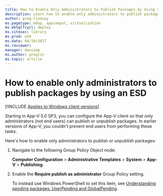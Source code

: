 ```yaml
---
title: How to Enable Only Administrators to Publish Packages by Using an ESD (Windows 10/11)
description: Learn how to enable only administrators to publish packages by using an electronic software delivery (ESD).
author: greg-lindsay
ms.pagetype: mdop, appcompat, virtualization
ms.mktglfcycl: deploy
ms.sitesec: library
ms.prod: w10
ms.date: 04/19/2017
ms.reviewer: 
manager: dansimp
ms.author: greglin
ms.topic: article
---
```

# How to enable only administrators to publish packages by using an ESD

[!INCLUDE [Applies to Windows client versions](../includes/applies-to-windows-client-versions.md)]

Starting in App-V 5.0 SP3, you can configure the App-V client so that only administrators (not end users) can publish or unpublish packages. In earlier versions of App-V, you couldn't prevent end users from performing these tasks.

Here's how to enable only administrators to publish or unpublish packages:

1. Navigate to the following Group Policy Object node:

    **Computer Configuration** > **Administrative Templates** > **System** > **App-V** > **Publishing**.

2. Enable the **Require publish as administrator** Group Policy setting.

    To instead use Windows PowerShell to set this item, see [Understanding pending packages: UserPending and GlobalPending](appv-manage-appv-packages-running-on-a-stand-alone-computer-with-powershell.md#about-pending-packages-userpending-and-globalpending).




